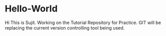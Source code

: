 # Hello-World
Hi This is Sujit. Working on the Tutorial Repository for Practice.
GIT will be replacing the current version controlling tool being used.
